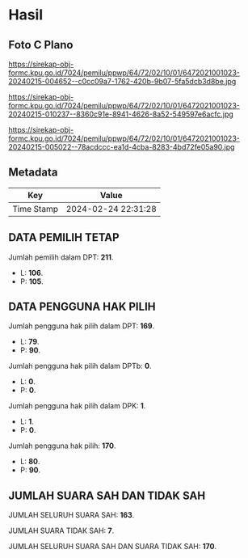 # Hasil

## Foto C Plano

https://sirekap-obj-formc.kpu.go.id/7024/pemilu/ppwp/64/72/02/10/01/6472021001023-20240215-004652--c0cc09a7-1762-420b-9b07-5fa5dcb3d8be.jpg

https://sirekap-obj-formc.kpu.go.id/7024/pemilu/ppwp/64/72/02/10/01/6472021001023-20240215-010237--8360c91e-8941-4626-8a52-549597e6acfc.jpg

https://sirekap-obj-formc.kpu.go.id/7024/pemilu/ppwp/64/72/02/10/01/6472021001023-20240215-005022--78acdccc-ea1d-4cba-8283-4bd72fe05a90.jpg


## Metadata

| Key        | Value               |
| ---------- | ------------------- |
| Time Stamp | 2024-02-24 22:31:28 |


## DATA PEMILIH TETAP

Jumlah pemilih dalam DPT: **211**.
 * L: **106**.
 * P: **105**.

## DATA PENGGUNA HAK PILIH

Jumlah pengguna hak pilih dalam DPT: **169**.
 * L: **79**.
 * P: **90**.

Jumlah pengguna hak pilih dalam DPTb: **0**.
 * L: **0**.
 * P: **0**.

Jumlah pengguna hak pilih dalam DPK: **1**.
 * L: **1**.
 * P: **0**.

Jumlah pengguna hak pilih: **170**.
 * L: **80**.
 * P: **90**.

## JUMLAH SUARA SAH DAN TIDAK SAH

JUMLAH SELURUH SUARA SAH: **163**.

JUMLAH SUARA TIDAK SAH: **7**.

JUMLAH SELURUH SUARA SAH DAN SUARA TIDAK SAH: **170**.


